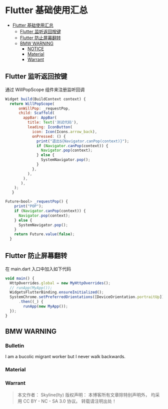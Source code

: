 # Flutter 基础使用汇总

<!-- @import "[TOC]" {cmd="toc" depthFrom=1 depthTo=6 orderedList=false} -->

<!-- code_chunk_output -->

- [Flutter 基础使用汇总](#flutter-基础使用汇总)
  - [Flutter 监听返回按键](#flutter-监听返回按键)
  - [Flutter 防止屏幕翻转](#flutter-防止屏幕翻转)
  - [BMW WARNING](#bmw-warning)
    - [NOTICE](#notice)
    - [Material](#Material)
    - [Warrant](#Warrant)

<!-- /code_chunk_output -->

## Flutter 监听返回按键

通过 WillPopScope 组件来注册监听回调

```jsx
Widget build(BuildContext context) {
  return WillPopScope(
      onWillPop: _requestPop,
      child: Scaffold(
        appBar: AppBar(
          title: Text('测试代码'),
          leading: IconButton(
            icon: Icon(Icons.arrow_back),
            onPressed: () {
              print("退出${Navigator.canPop(context)}");
              if (Navigator.canPop(context)) {
                Navigator.pop(context);
              } else {
                SystemNavigator.pop();
              }
            },
          ),
        ),
       ),
    );
   }

Future<bool> _requestPop() {
    print("POP");
    if (Navigator.canPop(context)) {
      Navigator.pop(context);
    } else {
      SystemNavigator.pop();
    }
    return Future.value(false);
  }
```

## Flutter 防止屏幕翻转

在 main.dart 入口中加入如下代码

```jsx
void main() {
  HttpOverrides.global = new MyHttpOverrides();
  // runApp(MyApp());
  WidgetsFlutterBinding.ensureInitialized();
  SystemChrome.setPreferredOrientations([DeviceOrientation.portraitUp])
      .then((_) {
        runApp(new MyApp());
  });
}
```

## BMW WARNING

### Bulletin

I am a bucolic migrant worker but I never walk backwards.

### Material

>

### Warrant

> 本文作者： Skyline(lty)
> 版权声明： 本博客所有文章除特别声明外， 均采用 CC BY - NC - SA 3.0 协议。 转载请注明出处！
